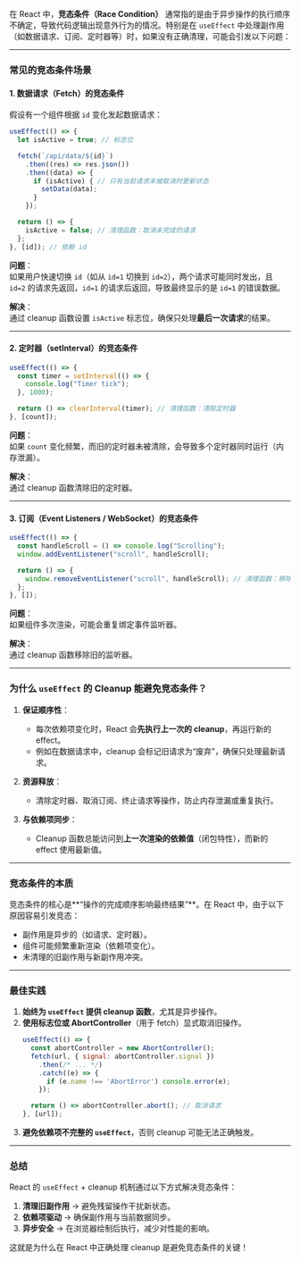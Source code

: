 在 React 中，**竞态条件（Race Condition）** 通常指的是由于异步操作的执行顺序不确定，导致代码逻辑出现意外行为的情况。特别是在 `useEffect` 中处理副作用（如数据请求、订阅、定时器等）时，如果没有正确清理，可能会引发以下问题：

---

### **常见的竞态条件场景**
#### **1. 数据请求（Fetch）的竞态条件**
假设有一个组件根据 `id` 变化发起数据请求：
```jsx
useEffect(() => {
  let isActive = true; // 标志位

  fetch(`/api/data/${id}`)
    .then((res) => res.json())
    .then((data) => {
      if (isActive) { // 只有当前请求未被取消时更新状态
        setData(data);
      }
    });

  return () => {
    isActive = false; // 清理函数：取消未完成的请求
  };
}, [id]); // 依赖 id
```
**问题**：  
如果用户快速切换 `id`（如从 `id=1` 切换到 `id=2`），两个请求可能同时发出，且 `id=2` 的请求先返回，`id=1` 的请求后返回，导致最终显示的是 `id=1` 的错误数据。

**解决**：  
通过 cleanup 函数设置 `isActive` 标志位，确保只处理**最后一次请求**的结果。

---

#### **2. 定时器（setInterval）的竞态条件**
```jsx
useEffect(() => {
  const timer = setInterval(() => {
    console.log("Timer tick");
  }, 1000);

  return () => clearInterval(timer); // 清理函数：清除定时器
}, [count]);
```
**问题**：  
如果 `count` 变化频繁，而旧的定时器未被清除，会导致多个定时器同时运行（内存泄漏）。

**解决**：  
通过 cleanup 函数清除旧的定时器。

---

#### **3. 订阅（Event Listeners / WebSocket）的竞态条件**
```jsx
useEffect(() => {
  const handleScroll = () => console.log("Scrolling");
  window.addEventListener("scroll", handleScroll);

  return () => {
    window.removeEventListener("scroll", handleScroll); // 清理函数：移除监听
  };
}, []);
```
**问题**：  
如果组件多次渲染，可能会重复绑定事件监听器。

**解决**：  
通过 cleanup 函数移除旧的监听器。

---

### **为什么 `useEffect` 的 Cleanup 能避免竞态条件？**
1. **保证顺序性**：  
   - 每次依赖项变化时，React 会**先执行上一次的 cleanup**，再运行新的 effect。  
   - 例如在数据请求中，cleanup 会标记旧请求为“废弃”，确保只处理最新请求。

2. **资源释放**：  
   - 清除定时器、取消订阅、终止请求等操作，防止内存泄漏或重复执行。

3. **与依赖项同步**：  
   - Cleanup 函数总能访问到**上一次渲染的依赖值**（闭包特性），而新的 effect 使用最新值。

---

### **竞态条件的本质**
竞态条件的核心是**“操作的完成顺序影响最终结果”**。在 React 中，由于以下原因容易引发竞态：
- 副作用是异步的（如请求、定时器）。
- 组件可能频繁重新渲染（依赖项变化）。
- 未清理的旧副作用与新副作用冲突。

---

### **最佳实践**
1. **始终为 `useEffect` 提供 cleanup 函数**，尤其是异步操作。
2. **使用标志位或 AbortController**（用于 fetch）显式取消旧操作。
   ```jsx
   useEffect(() => {
     const abortController = new AbortController();
     fetch(url, { signal: abortController.signal })
       .then(/* ... */)
       .catch((e) => {
         if (e.name !== 'AbortError') console.error(e);
       });

     return () => abortController.abort(); // 取消请求
   }, [url]);
   ```
3. **避免依赖项不完整的 `useEffect`**，否则 cleanup 可能无法正确触发。

---

### **总结**
React 的 `useEffect` + cleanup 机制通过以下方式解决竞态条件：
1. **清理旧副作用** → 避免残留操作干扰新状态。
2. **依赖项驱动** → 确保副作用与当前数据同步。
3. **异步安全** → 在浏览器绘制后执行，减少对性能的影响。

这就是为什么在 React 中正确处理 cleanup 是避免竞态条件的关键！